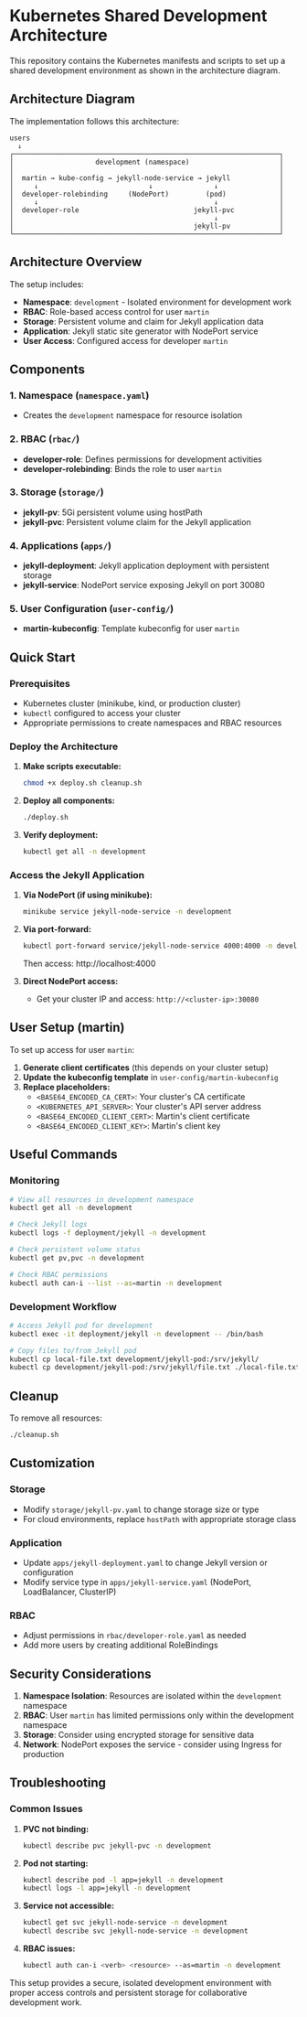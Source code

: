 # Kubernetes Shared Development Architecture

This repository contains the Kubernetes manifests and scripts to set up a shared development environment as shown in the architecture diagram.

## Architecture Diagram

The implementation follows this architecture:

```
users
  ↓
┌─────────────────────────────────────────────────────────────────┐
│                    development (namespace)                      │
│                                                                 │
│  martin → kube-config → jekyll-node-service → jekyll            │
│     ↓                           ↓               ↓               │ 
│  developer-rolebinding     (NodePort)         (pod)             │
│     ↓                                           ↓               │
│  developer-role                            jekyll-pvc           │
│                                                 ↓               │
│                                            jekyll-pv            │
└─────────────────────────────────────────────────────────────────┘
```

## Architecture Overview

The setup includes:

- **Namespace**: `development` - Isolated environment for development work
- **RBAC**: Role-based access control for user `martin`
- **Storage**: Persistent volume and claim for Jekyll application data
- **Application**: Jekyll static site generator with NodePort service
- **User Access**: Configured access for developer `martin`

## Components

### 1. Namespace (`namespace.yaml`)
- Creates the `development` namespace for resource isolation

### 2. RBAC (`rbac/`)
- **developer-role**: Defines permissions for development activities
- **developer-rolebinding**: Binds the role to user `martin`

### 3. Storage (`storage/`)
- **jekyll-pv**: 5Gi persistent volume using hostPath
- **jekyll-pvc**: Persistent volume claim for the Jekyll application

### 4. Applications (`apps/`)
- **jekyll-deployment**: Jekyll application deployment with persistent storage
- **jekyll-service**: NodePort service exposing Jekyll on port 30080

### 5. User Configuration (`user-config/`)
- **martin-kubeconfig**: Template kubeconfig for user `martin`

## Quick Start

### Prerequisites
- Kubernetes cluster (minikube, kind, or production cluster)
- `kubectl` configured to access your cluster
- Appropriate permissions to create namespaces and RBAC resources

### Deploy the Architecture

1. **Make scripts executable:**
   ```bash
   chmod +x deploy.sh cleanup.sh
   ```

2. **Deploy all components:**
   ```bash
   ./deploy.sh
   ```

3. **Verify deployment:**
   ```bash
   kubectl get all -n development
   ```

### Access the Jekyll Application

1. **Via NodePort (if using minikube):**
   ```bash
   minikube service jekyll-node-service -n development
   ```

2. **Via port-forward:**
   ```bash
   kubectl port-forward service/jekyll-node-service 4000:4000 -n development
   ```
   Then access: http://localhost:4000

3. **Direct NodePort access:**
   - Get your cluster IP and access: `http://<cluster-ip>:30080`

## User Setup (martin)

To set up access for user `martin`:

1. **Generate client certificates** (this depends on your cluster setup)
2. **Update the kubeconfig template** in `user-config/martin-kubeconfig`
3. **Replace placeholders:**
   - `<BASE64_ENCODED_CA_CERT>`: Your cluster's CA certificate
   - `<KUBERNETES_API_SERVER>`: Your cluster's API server address
   - `<BASE64_ENCODED_CLIENT_CERT>`: Martin's client certificate
   - `<BASE64_ENCODED_CLIENT_KEY>`: Martin's client key

## Useful Commands

### Monitoring
```bash
# View all resources in development namespace
kubectl get all -n development

# Check Jekyll logs
kubectl logs -f deployment/jekyll -n development

# Check persistent volume status
kubectl get pv,pvc -n development

# Check RBAC permissions
kubectl auth can-i --list --as=martin -n development
```

### Development Workflow
```bash
# Access Jekyll pod for development
kubectl exec -it deployment/jekyll -n development -- /bin/bash

# Copy files to/from Jekyll pod
kubectl cp local-file.txt development/jekyll-pod:/srv/jekyll/
kubectl cp development/jekyll-pod:/srv/jekyll/file.txt ./local-file.txt
```

## Cleanup

To remove all resources:
```bash
./cleanup.sh
```

## Customization

### Storage
- Modify `storage/jekyll-pv.yaml` to change storage size or type
- For cloud environments, replace `hostPath` with appropriate storage class

### Application
- Update `apps/jekyll-deployment.yaml` to change Jekyll version or configuration
- Modify service type in `apps/jekyll-service.yaml` (NodePort, LoadBalancer, ClusterIP)

### RBAC
- Adjust permissions in `rbac/developer-role.yaml` as needed
- Add more users by creating additional RoleBindings

## Security Considerations

1. **Namespace Isolation**: Resources are isolated within the `development` namespace
2. **RBAC**: User `martin` has limited permissions only within the development namespace
3. **Storage**: Consider using encrypted storage for sensitive data
4. **Network**: NodePort exposes the service - consider using Ingress for production

## Troubleshooting

### Common Issues

1. **PVC not binding:**
   ```bash
   kubectl describe pvc jekyll-pvc -n development
   ```

2. **Pod not starting:**
   ```bash
   kubectl describe pod -l app=jekyll -n development
   kubectl logs -l app=jekyll -n development
   ```

3. **Service not accessible:**
   ```bash
   kubectl get svc jekyll-node-service -n development
   kubectl describe svc jekyll-node-service -n development
   ```

4. **RBAC issues:**
   ```bash
   kubectl auth can-i <verb> <resource> --as=martin -n development
   ```

This setup provides a secure, isolated development environment with proper access controls and persistent storage for collaborative development work. 